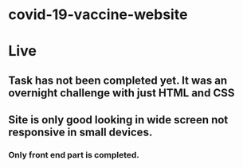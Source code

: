 # covid-19-vaccine-website
# Live
## Task has not been completed yet. It was an overnight challenge with just HTML and CSS
## Site is only good looking in wide screen not responsive in small devices.
### Only front end part is completed.
